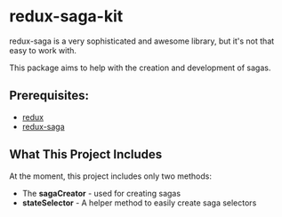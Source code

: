 # redux-saga-kit

redux-saga is a very sophisticated and awesome library, but it's not that easy to work with.

This package aims to help with the creation and development of sagas.

## Prerequisites:
* [redux](http://redux.js.org/)
* [redux-saga](https://redux-saga.github.io/redux-saga/)

## What This Project Includes
At the moment, this project includes only two methods:
* The **sagaCreator** - used for creating sagas
 * **stateSelector** - A helper method to easily create saga selectors
